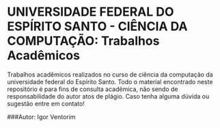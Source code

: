 # UNIVERSIDADE FEDERAL DO ESPÍRITO SANTO - CIÊNCIA DA COMPUTAÇÃO: Trabalhos Acadêmicos

Trabalhos acadêmicos realizados no curso de ciência da computação da universidade federal do Espírito Santo. Todo o material encontrado neste repositório é para fins de consulta acadêmica, não sendo de responsabilidade do autor atos de plágio. Caso tenha alguma dúvida ou sugestão entre em contato!

###Autor: Igor Ventorim

